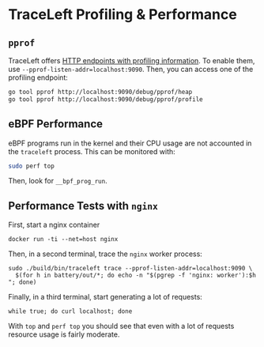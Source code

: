 # TraceLeft Profiling & Performance

## `pprof`

TraceLeft offers [HTTP endpoints with profiling information](https://golang.org/pkg/net/http/pprof/).
To enable them, use `--pprof-listen-addr=localhost:9090`.
Then, you can access one of the profiling endpoint:

```bash
go tool pprof http://localhost:9090/debug/pprof/heap
go tool pprof http://localhost:9090/debug/pprof/profile
```

## eBPF Performance

eBPF programs run in the kernel and their CPU usage are not accounted in the
`traceleft` process. This can be monitored with:

```bash
sudo perf top
```

Then, look for `__bpf_prog_run`.

## Performance Tests with `nginx`

First, start a nginx container

```
docker run -ti --net=host nginx
```

Then, in a second terminal, trace the `nginx` worker process:

```
sudo ./build/bin/traceleft trace --pprof-listen-addr=localhost:9090 \
  $(for h in battery/out/*; do echo -n "$(pgrep -f 'nginx: worker'):$h "; done)
```

Finally, in a third terminal, start generating a lot of requests:

```
while true; do curl localhost; done
```

With `top` and `perf top` you should see that even with a lot of requests
resource usage is fairly moderate.
